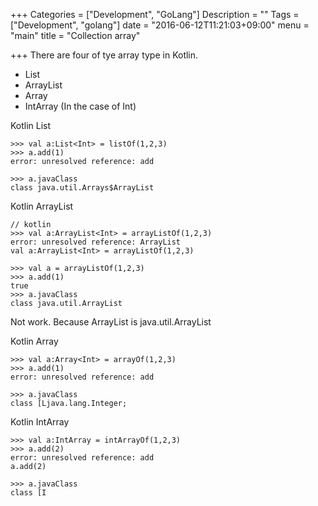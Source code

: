 +++
Categories = ["Development", "GoLang"]
Description = ""
Tags = ["Development", "golang"]
date = "2016-06-12T11:21:03+09:00"
menu = "main"
title = "Collection array"

+++
There are four of tye array type in Kotlin.

- List
- ArrayList
- Array
- IntArray (In the case of Int)

Kotlin List
```
>>> val a:List<Int> = listOf(1,2,3)
>>> a.add(1)
error: unresolved reference: add

>>> a.javaClass
class java.util.Arrays$ArrayList
```

Kotlin ArrayList
```
// kotlin
>>> val a:ArrayList<Int> = arrayListOf(1,2,3)
error: unresolved reference: ArrayList
val a:ArrayList<Int> = arrayListOf(1,2,3)

>>> val a = arrayListOf(1,2,3)
>>> a.add(1)
true
>>> a.javaClass
class java.util.ArrayList
```
Not work. Because ArrayList is java.util.ArrayList

Kotlin Array
```
>>> val a:Array<Int> = arrayOf(1,2,3)
>>> a.add(1)
error: unresolved reference: add

>>> a.javaClass
class [Ljava.lang.Integer;
```

Kotlin IntArray
```
>>> val a:IntArray = intArrayOf(1,2,3)
>>> a.add(2)
error: unresolved reference: add
a.add(2)

>>> a.javaClass
class [I
```
